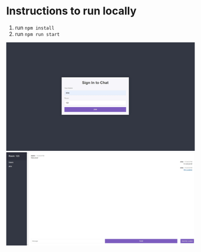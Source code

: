 # Instructions to run locally
1. run `npm install`
2. run `npm run start`

![Chat App Login](./assets/login.jpg)
![Chat Room](./assets/chat-room.jpg)

